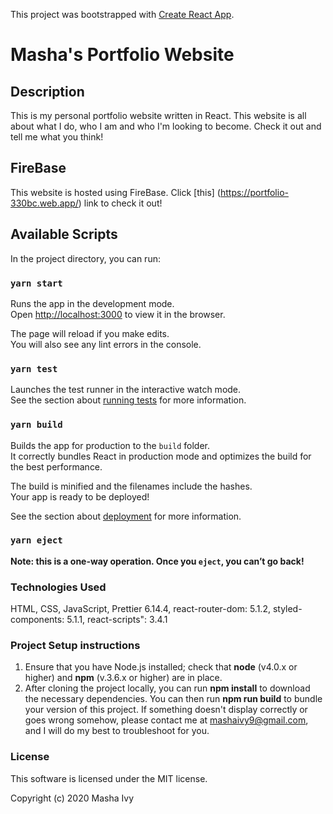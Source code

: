 This project was bootstrapped with [Create React App](https://github.com/facebook/create-react-app).

# Masha's Portfolio Website

## Description

This is my personal portfolio website written in React. This website is all about what I do, who I am and who I'm looking to become. Check it out and tell me what you think!

## FireBase 

This website is hosted using FireBase. Click [this] (https://portfolio-330bc.web.app/) link to check it out!

## Available Scripts

In the project directory, you can run:

### `yarn start`

Runs the app in the development mode.<br />
Open [http://localhost:3000](http://localhost:3000) to view it in the browser.

The page will reload if you make edits.<br />
You will also see any lint errors in the console.

### `yarn test`

Launches the test runner in the interactive watch mode.<br />
See the section about [running tests](https://facebook.github.io/create-react-app/docs/running-tests) for more information.

### `yarn build`

Builds the app for production to the `build` folder.<br />
It correctly bundles React in production mode and optimizes the build for the best performance.

The build is minified and the filenames include the hashes.<br />
Your app is ready to be deployed!

See the section about [deployment](https://facebook.github.io/create-react-app/docs/deployment) for more information.

### `yarn eject`

**Note: this is a one-way operation. Once you `eject`, you can’t go back!**

### Technologies Used
HTML, CSS, JavaScript, Prettier 6.14.4, react-router-dom: 5.1.2, styled-components: 5.1.1, react-scripts": 3.4.1

### Project Setup instructions
1. Ensure that you have Node.js installed; check that **node** (v4.0.x or higher) and **npm** (v.3.6.x or higher) are in place.
2. After cloning the project locally, you can run **npm install** to download the necessary dependencies. You can then run **npm run build** to bundle your version of this project. If something doesn't display correctly or goes wrong somehow, please contact me at <mashaivy9@gmail.com>, and I will do my best to troubleshoot for you.

### License
This software is licensed under the MIT license.

Copyright (c) 2020 Masha Ivy
